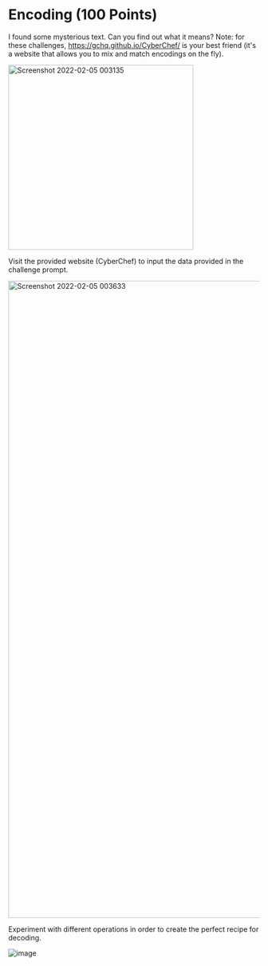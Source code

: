 # Encoding (100 Points)
I found some mysterious text. Can you find out what it means? Note: for these challenges, https://gchq.github.io/CyberChef/ is your best friend (it's a website that allows you to mix and match encodings on the fly).

<img width="371" alt="Screenshot 2022-02-05 003135" src="https://user-images.githubusercontent.com/99063625/152631455-6dba1dc9-8c8e-442d-ac75-15c2b405244e.png">

Visit the provided website (CyberChef) to input the data provided in the challenge prompt.

<img width="1278" alt="Screenshot 2022-02-05 003633" src="https://user-images.githubusercontent.com/99063625/152631588-6219fcd7-5b94-45e0-8cf9-a58de89c879a.png">

Experiment with different operations in order to create the perfect recipe for decoding.

![image](https://user-images.githubusercontent.com/99063625/152632367-74678247-9e52-482f-a19e-29c3f51c76a4.png)
